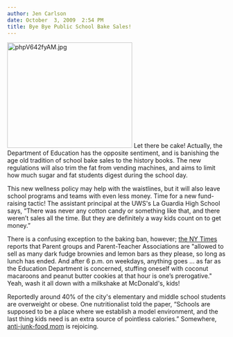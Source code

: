 ```yaml
---
author: Jen Carlson
date: October  3, 2009  2:54 PM
title: Bye Bye Public School Bake Sales!
---
```


<p><span class="mt-enclosure mt-enclosure-image" style="display: inline;"> <img alt="phpV642fyAM.jpg" src="https://web.archive.org/web/20120119081359im_/http://gothamist.com/attachments/arts_jen/phpV642fyAM.jpg" width="288" height="243" class="image-left"> </span>Let there be cake! Actually, the Department of Education has the opposite sentiment, and is banishing the age old tradition of school bake sales to the history books. The new regulations will also trim the fat from vending machines, and aims to limit how much sugar and fat students digest during the school day. </p>

<p>This new wellness policy may help with the waistlines, but it will also leave school programs and teams with even less money. Time for a new fund-raising tactic! The assistant principal at the UWS&apos;s La Guardia High School says, &#x201C;There was never any cotton candy or something like that, and there weren&#x2019;t sales all the time. But they are definitely a way kids count on to get money.&#x201D;</p>

<p>There is a confusing exception to the baking ban, however; <a href="https://web.archive.org/web/20120119081359/http://www.nytimes.com/2009/10/03/nyregion/03bakesale.html?_r=2&amp;hp">the NY Times</a> reports that Parent groups and Parent-Teacher Associations are &quot;allowed to sell as many dark fudge brownies and lemon bars as they please, so long as lunch has ended. And after 6 p.m. on weekdays, anything goes ... as far as the Education Department is concerned, stuffing oneself with coconut macaroons and peanut butter cookies at that hour is one&#x2019;s prerogative.&quot; Yeah, wash it all down with a milkshake at McDonald&apos;s, kids!</p>

<p>Reportedly around 40% of the city&apos;s elementary and middle school students are overweight or obese. One nutritionalist told the paper, &#x201C;Schools are supposed to be a place where we establish a model environment, and the last thing kids need is an extra source of pointless calories.&#x201D; Somewhere, <a href="https://web.archive.org/web/20120119081359/http://gothamist.com/2009/06/16/uws_moms_hostile_anti-junk_food_cru.php">anti-junk-food mom</a> is rejoicing.</p>